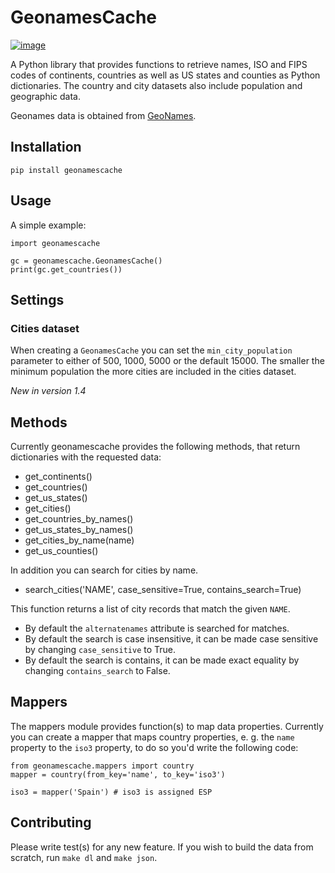 # GeonamesCache

[![image](https://img.shields.io/pypi/v/geonamescache.svg)](https://pypi.python.org/pypi/geonamescache)

A Python library that provides functions to retrieve names, ISO and FIPS codes of continents, countries as well as US states and counties as Python dictionaries. The country and city datasets also include population and geographic data.

Geonames data is obtained from [GeoNames](http://www.geonames.org/).

## Installation

    pip install geonamescache

## Usage

A simple example:

    import geonamescache

    gc = geonamescache.GeonamesCache()
    print(gc.get_countries())

## Settings

### Cities dataset

When creating a `GeonamesCache` you can set the `min_city_population` parameter to either of 500, 1000, 5000 or the default 15000. The smaller the minimum population the more cities are included in the cities dataset.

*New in version 1.4*

## Methods

Currently geonamescache provides the following methods, that return dictionaries with the requested data:

* get\_continents()
* get\_countries()
* get\_us\_states()
* get\_cities()
* get\_countries\_by\_names()
* get\_us\_states\_by\_names()
* get\_cities\_by\_name(name)
* get\_us\_counties()

In addition you can search for cities by name.

* search\_cities(\'NAME\', case\_sensitive=True, contains\_search=True)

This function returns a list of city records that match the given `NAME`.

* By default the `alternatenames` attribute is searched for matches.
* By default the search is case insensitive, it can be made case sensitive by changing `case_sensitive` to True.
* By default the search is contains, it can be made exact equality by changing `contains_search` to False.

## Mappers

The mappers module provides function(s) to map data properties. Currently you can create a mapper that maps country properties, e. g. the `name` property to the `iso3` property, to do so you'd write the following code:

    from geonamescache.mappers import country
    mapper = country(from_key='name', to_key='iso3')

    iso3 = mapper('Spain') # iso3 is assigned ESP

## Contributing

Please write test(s) for any new feature. If you wish to build the data from scratch, run `make dl` and `make json`.
